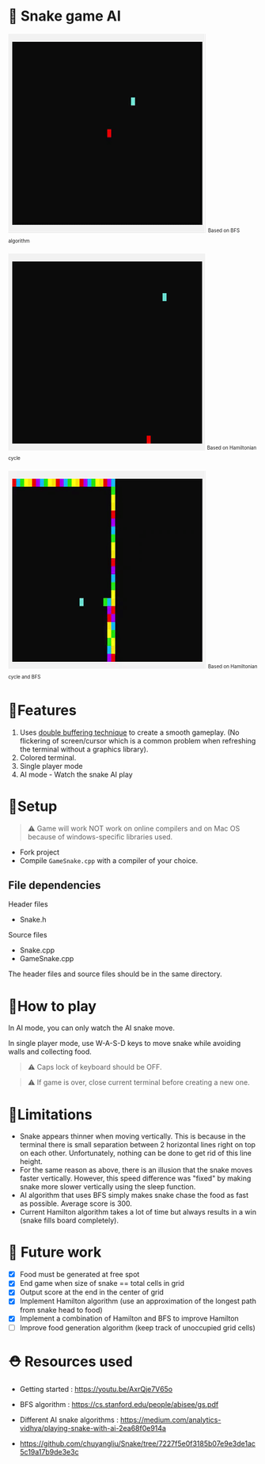 # 🐍 Snake game AI
![](Media/UpdatedSnakeGif.gif)
<sub><sup>Based on BFS algorithm</sup></sub>

![](Media/HamiltonGif.gif)
<sub><sup>Based on Hamiltonian cycle</sup></sub>

![](Media/LatestAI.gif)
<sub><sup>Based on Hamiltonian cycle and BFS</sup></sub>

# 🌟Features #
1. Uses [double buffering technique](https://en.wikipedia.org/wiki/Multiple_buffering) to create a smooth gameplay. (No flickering of screen/cursor which is a common problem when refreshing the terminal without a graphics library).
2. Colored terminal.
3. Single player mode 
4. AI mode - Watch the snake AI play

# 🚀Setup #
> ⚠️ Game will work NOT work on online compilers and on Mac OS because of windows-specific libraries used.

- Fork project
- Compile `GameSnake.cpp` with a compiler of your choice.
## File dependencies ##
Header files  
  - Snake.h

Source files
  - Snake.cpp
  - GameSnake.cpp

The header files and source files should be in the same directory.

# 📰How to play #
In AI mode, you can only watch the AI snake move. 

In single player mode, use W-A-S-D keys to move snake while avoiding walls and collecting food. 

> ⚠️ Caps lock of keyboard should be OFF.

> ⚠️ If game is over, close current terminal before creating a new one.

# 🛑Limitations # 
- Snake appears thinner when moving vertically. This is because in the terminal there is small separation between 2 horizontal lines right on top on each other. Unfortunately, nothing can be done to get rid of this line height. 
- For the same reason as above, there is an illusion that the snake moves faster vertically. However, this speed difference was "fixed" by making snake more slower vertically using the sleep function. 
- AI algorithm that uses BFS simply makes snake chase the food as fast as possible. Average score is 300.
- Current Hamilton algorithm takes a lot of time but always results in a win (snake fills board completely).

# 🔮 Future work #
- [x] Food must be generated at free spot
- [x] End game when size of snake ==  total cells in grid
- [x] Output score at the end in the center of grid
- [x] Implement Hamilton algorithm (use an approximation of the longest path from snake head to food)
- [x] Implement a combination of Hamilton and BFS to improve Hamilton
- [ ] Improve food generation algorithm (keep track of unoccupied grid cells)

# ⛑️ Resources used #
- Getting started : https://youtu.be/AxrQje7V65o 

- BFS algorithm : https://cs.stanford.edu/people/abisee/gs.pdf

- Different AI snake algorithms : https://medium.com/analytics-vidhya/playing-snake-with-ai-2ea68f0e914a

- https://github.com/chuyangliu/Snake/tree/7227f5e0f3185b07e9e3de1ac5c19a17b9de3e3c
